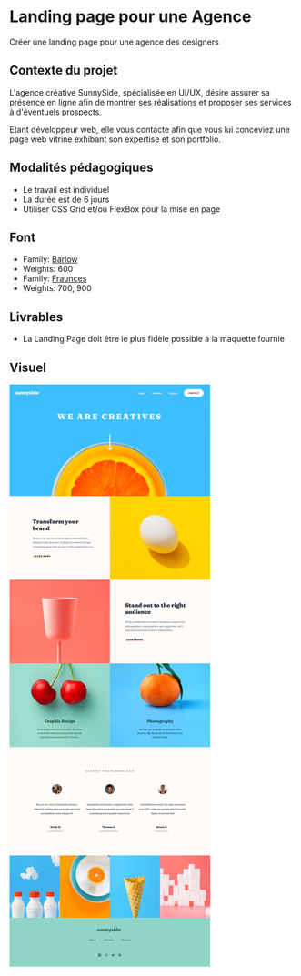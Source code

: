 # Landing page pour une Agence   

Créer une landing page pour une agence des designers 

## Contexte du projet
L'agence créative SunnySide, spécialisée en UI/UX, désire assurer sa présence en ligne afin de montrer ses réalisations et proposer ses services à d'éventuels prospects. 

Etant développeur web, elle vous contacte afin que vous lui conceviez une page web vitrine exhibant son expertise et son portfolio.  

## Modalités pédagogiques

- Le travail est individuel
- La durée est de 6 jours
- Utiliser CSS Grid et/ou FlexBox pour la mise en page

## Font

- Family: [Barlow](https://fonts.google.com/specimen/Barlow)
- Weights: 600
- Family: [Fraunces](https://fonts.google.com/specimen/Fraunces)
- Weights: 700, 900
  
## Livrables

- La Landing Page doit être le plus fidèle possible à la maquette fournie

## Visuel

![Landing Page](./images/desktop-design.jpg)

  